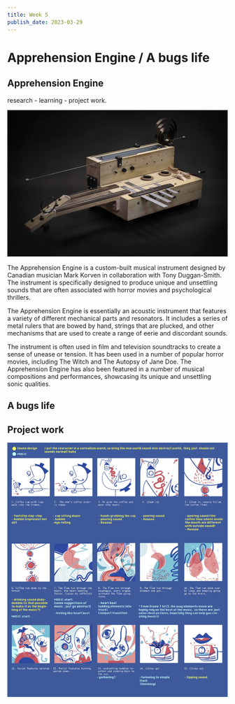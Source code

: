 ```yaml
---
title: Week 5
publish_date: 2023-03-29
---
```



# Apprehension Engine / A bugs life #


## Apprehension Engine ##

research - learning - project work.



![Photo N/A](./img/apprehension-engine.jpg)

The Apprehension Engine is a custom-built musical instrument designed by Canadian musician Mark Korven in collaboration with Tony Duggan-Smith. The instrument is specifically designed to produce unique and unsettling sounds that are often associated with horror movies and psychological thrillers.

The Apprehension Engine is essentially an acoustic instrument that features a variety of different mechanical parts and resonators. It includes a series of metal rulers that are bowed by hand, strings that are plucked, and other mechanisms that are used to create a range of eerie and discordant sounds.

The instrument is often used in film and television soundtracks to create a sense of unease or tension. It has been used in a number of popular horror movies, including The Witch and The Autopsy of Jane Doe. The Apprehension Engine has also been featured in a number of musical compositions and performances, showcasing its unique and unsettling sonic qualities.



## A bugs life ##


## Project work ##

![Photo N/A](./img/Animation_Storyboard.jpg)






